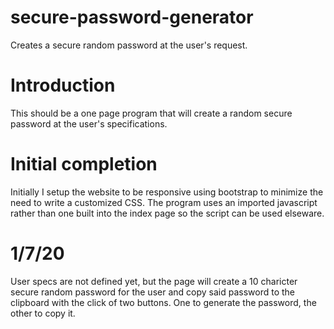 # secure-password-generator
Creates a secure random password at the user's request.

# Introduction
This should be a one page program that will create a random secure password at the user's specifications.

# Initial completion
Initially I setup the website to be responsive using bootstrap to minimize the need to write a customized CSS.
The program uses an imported javascript rather than one built into the index page so the script can be used elseware.

# 1/7/20
User specs are not defined yet, but the page will create a 10 charicter secure random password for the user and copy
said password to the clipboard with the click of two buttons. One to generate the password, the other to copy it.